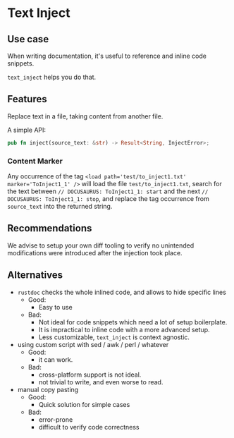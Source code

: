 # Text Inject

## Use case

When writing documentation, it's useful to reference and inline code snippets.

`text_inject` helps you do that.

## Features

Replace text in a file, taking content from another file.

A simple API:

```rs
pub fn inject(source_text: &str) -> Result<String, InjectError>;
```

### Content Marker

Any occurrence of the tag `<load path='test/to_inject1.txt' marker='ToInject1_1' />`
will load the file `test/to_inject1.txt`, search for the text between `// DOCUSAURUS: ToInject1_1: start`
and the next `// DOCUSAURUS: ToInject1_1: stop`, and replace the tag occurrence from `source_text`
into the returned string.

## Recommendations

We advise to setup your own diff tooling to verify no unintended modifications were introduced
after the injection took place.

## Alternatives

- `rustdoc` checks the whole inlined code, and allows to hide specific lines
  - Good:
    - Easy to use
  - Bad:
    - Not ideal for code snippets which need a lot of setup boilerplate.
    - It is impractical to inline code with a more advanced setup.
    - Less customizable, `text_inject` is context agnostic.
- using custom script with sed / awk / perl / whatever
  - Good:
    - it can work.
  - Bad:
    - cross-platform support is not ideal.
    - not trivial to write, and even worse to read.
- manual copy pasting
  - Good:
    - Quick solution for simple cases
  - Bad:
    - error-prone
    - difficult to verify code correctness
